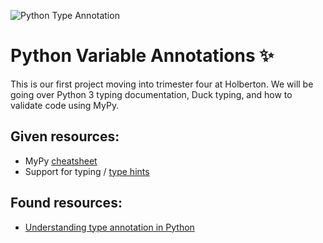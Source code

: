 ![Python Type Annotation](https://files.realpython.com/media/The-Ultimate-Guide-to-Python-Type-Checking_Watermarked.6fc1c7e40ada.jpg)
# Python Variable Annotations :sparkles:

This is our first project moving into trimester four at Holberton. We will be going over Python 3 typing documentation, Duck typing, and how to validate code using MyPy.

## Given resources:
- MyPy [cheatsheet]("https://mypy.readthedocs.io/en/latest/cheat_sheet_py3.html")
- Support for typing / [type hints]("https://docs.python.org/3/library/typing.html")

## Found resources:
- [Understanding type annotation in Python]("https://blog.logrocket.com/understanding-type-annotation-python/#what-mypy")